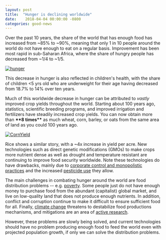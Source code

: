 ```yaml
---
layout: post
title:  "Hunger is declining worldwide"
date:    2018-04-04 00:00:00 -0800
categories: good-news
---
```


Over the past 10 years, the share of the world that has enough food has increased from ~85% to ~90%, meaning that only 1 in 10 people around the world do not have enough to eat on a regular basis. Improvement has been most rapid in sub-Saharan Africa, where the share of hungry people has decreased from ~1/4 to ~1/5. 

[![hunger]({{site.baseurl}}/assets/img/prevalence-of-undernourishment.png)](https://ourworldindata.org/grapher/prevalence-of-undernourishment?tab=chart)

This decrease in hunger is also reflected in children's health, with the share of children <5 yrs old who are underweight for their age having decreased from 18.7% to 14% over ten years. 

Much of this worldwide decrease in hunger can be attributed to *vastly* improved crop yields throughout the world. Starting about 100 years ago, statistics, scientific breeding programs, and improved irrigation and fertilizers have steadily increased crop yields. You can now obtain more than **\*\*8 times\*\*** as much wheat, corn, barley, or oats from the same area of land as you could 100 years ago. 

[![CornYield]({{site.baseurl}}/assets/img/CornYieldTrend_US.gif)](https://www.agry.purdue.edu/ext/corn/news/timeless/yieldtrends.html)

Rice shows a similar story, with a ~4x increase in yield per acre. New technologies such as direct genetic modifications (GMOs) to make crops more nutrient dense as well as drought and temperature resistant are continuing to improve food security worldwide. Note these technologies do have drawbacks, mainly due to [corporate control and monopolistic practices](https://www.vanityfair.com/news/2008/05/monsanto200805) and the increased [pesticide use](http://sitn.hms.harvard.edu/flash/2015/gmos-and-pesticides/) they allow. 

The main challenges in combating hunger around the world are food distribution problems -- e.g. [poverty](https://www.theguardian.com/global-development/2015/feb/19/why-hungry-people-food-poverty-hunger-economics-mdgs). Some people just do not have enough money to purchase food from the abundant (capitalist) global market, and live on low-quality land that does not produce enough nutrients. In addition, conflict and corruption continue to make it difficult to ensure sufficient food for all. Finally, [climate change](https://www.wfp.org/climate-change/climate-impacts) threatens to destabilize food productions mechanisms, and mitigations are an area of [active research](http://science.sciencemag.org/content/341/6145/508.full). 

However, these problems are slowly being solved, and current technologies should have no problem producing enough food to feed the world even with projected population growth, if only we can solve the distribution problems.